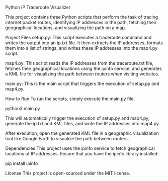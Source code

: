  Python IP Traceroute Visualizer 

This project contains three Python scripts that perform the task of tracing internet packet routes, identifying IP addresses in the path, fetching their geographical locations, and visualizing the path on a map.

Project Files
setup.py: This script executes a traceroute command and writes the output into an ip.txt file. It then extracts the IP addresses, formats them into a list of strings, and writes these IP addresses into the map4.py script.

map4.py: This script reads the IP addresses from the traceroute.txt file, fetches their geographical locations using the ipinfo service, and generates a KML file for visualizing the path between routers when visiting websites.

main.py: This is the main script that triggers the execution of setup.py and map4.py.

How to Run
To run the scripts, simply execute the main.py file:


python3 main.py


This will automatically trigger the execution of setup.py and map4.py, generate the ip.txt and KML files, and write the IP addresses into map4.py.

After execution, open the generated KML file in a geographic visualization tool like Google Earth to visualize the path between routers.

Dependencies
This project uses the ipinfo service to fetch geographical locations of IP addresses. Ensure that you have the ipinfo library installed:


pip install ipinfo


License
This project is open-sourced under the MIT license.
